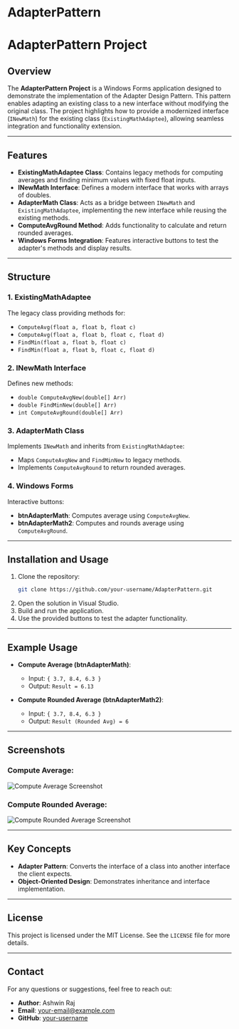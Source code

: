 # AdapterPattern
# AdapterPattern Project

## Overview
The **AdapterPattern Project** is a Windows Forms application designed to demonstrate the implementation of the Adapter Design Pattern. This pattern enables adapting an existing class to a new interface without modifying the original class. The project highlights how to provide a modernized interface (`INewMath`) for the existing class (`ExistingMathAdaptee`), allowing seamless integration and functionality extension.

---

## Features
- **ExistingMathAdaptee Class**: Contains legacy methods for computing averages and finding minimum values with fixed float inputs.
- **INewMath Interface**: Defines a modern interface that works with arrays of doubles.
- **AdapterMath Class**: Acts as a bridge between `INewMath` and `ExistingMathAdaptee`, implementing the new interface while reusing the existing methods.
- **ComputeAvgRound Method**: Adds functionality to calculate and return rounded averages.
- **Windows Forms Integration**: Features interactive buttons to test the adapter's methods and display results.

---

## Structure
### 1. ExistingMathAdaptee
The legacy class providing methods for:
- `ComputeAvg(float a, float b, float c)`
- `ComputeAvg(float a, float b, float c, float d)`
- `FindMin(float a, float b, float c)`
- `FindMin(float a, float b, float c, float d)`

### 2. INewMath Interface
Defines new methods:
- `double ComputeAvgNew(double[] Arr)`
- `double FindMinNew(double[] Arr)`
- `int ComputeAvgRound(double[] Arr)`

### 3. AdapterMath Class
Implements `INewMath` and inherits from `ExistingMathAdaptee`:
- Maps `ComputeAvgNew` and `FindMinNew` to legacy methods.
- Implements `ComputeAvgRound` to return rounded averages.

### 4. Windows Forms
Interactive buttons:
- **btnAdapterMath**: Computes average using `ComputeAvgNew`.
- **btnAdapterMath2**: Computes and rounds average using `ComputeAvgRound`.

---

## Installation and Usage
1. Clone the repository:
   ```bash
   git clone https://github.com/your-username/AdapterPattern.git
   ```
2. Open the solution in Visual Studio.
3. Build and run the application.
4. Use the provided buttons to test the adapter functionality.

---

## Example Usage
- **Compute Average (btnAdapterMath)**:
  - Input: `{ 3.7, 8.4, 6.3 }`
  - Output: `Result = 6.13`

- **Compute Rounded Average (btnAdapterMath2)**:
  - Input: `{ 3.7, 8.4, 6.3 }`
  - Output: `Result (Rounded Avg) = 6`

---

## Screenshots
### Compute Average:
![Compute Average Screenshot](path-to-your-screenshot1.png)

### Compute Rounded Average:
![Compute Rounded Average Screenshot](path-to-your-screenshot2.png)

---

## Key Concepts
- **Adapter Pattern**: Converts the interface of a class into another interface the client expects.
- **Object-Oriented Design**: Demonstrates inheritance and interface implementation.

---

## License
This project is licensed under the MIT License. See the `LICENSE` file for more details.

---

## Contact
For any questions or suggestions, feel free to reach out:
- **Author**: Ashwin Raj
- **Email**: your-email@example.com
- **GitHub**: [your-username](https://github.com/your-username)



